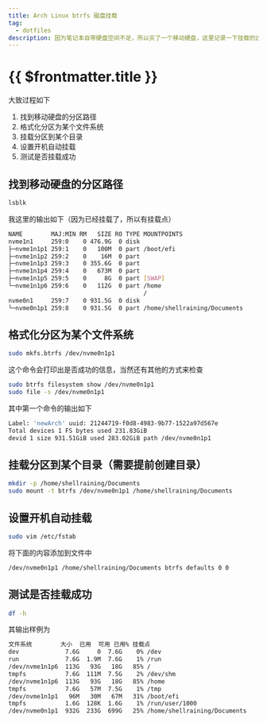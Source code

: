 ```yaml
---
title: Arch Linux btrfs 磁盘挂载
tag:
  - dotfiles
description: 因为笔记本自带硬盘空间不足，所以买了一个移动硬盘，这里记录一下挂载的过程。
---
```


# {{ $frontmatter.title }}

大致过程如下

1. 找到移动硬盘的分区路径
2. 格式化分区为某个文件系统
3. 挂载分区到某个目录
4. 设置开机自动挂载
5. 测试是否挂载成功

## 找到移动硬盘的分区路径

```bash
lsblk
```

我这里的输出如下（因为已经挂载了，所以有挂载点）

```bash
NAME        MAJ:MIN RM   SIZE RO TYPE MOUNTPOINTS
nvme1n1     259:0    0 476.9G  0 disk
├─nvme1n1p1 259:1    0   100M  0 part /boot/efi
├─nvme1n1p2 259:2    0    16M  0 part
├─nvme1n1p3 259:3    0 355.6G  0 part
├─nvme1n1p4 259:4    0   673M  0 part
├─nvme1n1p5 259:5    0     8G  0 part [SWAP]
└─nvme1n1p6 259:6    0   112G  0 part /home
                                      /
nvme0n1     259:7    0 931.5G  0 disk
└─nvme0n1p1 259:8    0 931.5G  0 part /home/shellraining/Documents
```

## 格式化分区为某个文件系统

```bash
sudo mkfs.btrfs /dev/nvme0n1p1
```

这个命令会打印出是否成功的信息，当然还有其他的方式来检查

```bash
sudo btrfs filesystem show /dev/nvme0n1p1
sudo file -s /dev/nvme0n1p1
```

其中第一个命令的输出如下

```bash
Label: 'newArch' uuid: 21244719-f0d8-4983-9b77-1522a97d567e
Total devices 1 FS bytes used 231.83GiB
devid 1 size 931.51GiB used 283.02GiB path /dev/nvme0n1p1
```

## 挂载分区到某个目录（需要提前创建目录）

```bash
mkdir -p /home/shellraining/Documents
sudo mount -t btrfs /dev/nvme0n1p1 /home/shellraining/Documents
```

## 设置开机自动挂载

```bash
sudo vim /etc/fstab
```

将下面的内容添加到文件中

```bash
/dev/nvme0n1p1 /home/shellraining/Documents btrfs defaults 0 0
```

## 测试是否挂载成功

```bash
df -h
```

其输出样例为

```bash
文件系统        大小  已用  可用 已用% 挂载点
dev             7.6G     0  7.6G    0% /dev
run             7.6G  1.9M  7.6G    1% /run
/dev/nvme1n1p6  113G   93G   18G   85% /
tmpfs           7.6G  111M  7.5G    2% /dev/shm
/dev/nvme1n1p6  113G   93G   18G   85% /home
tmpfs           7.6G   57M  7.5G    1% /tmp
/dev/nvme1n1p1   96M   30M   67M   31% /boot/efi
tmpfs           1.6G  128K  1.6G    1% /run/user/1000
/dev/nvme0n1p1  932G  233G  699G   25% /home/shellraining/Documents
```
